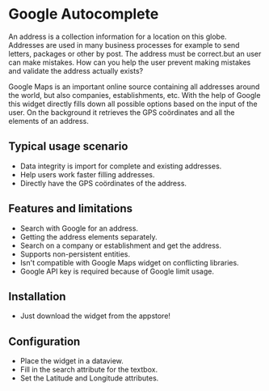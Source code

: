 # Google Autocomplete

An address is a collection information for a location on this globe. Addresses are used in many business processes for example to send letters, packages or other by post. The address must be correct.but an user can make mistakes. How can you help the user prevent making mistakes and validate the address actually exists?

Google Maps is an important online source containing all addresses around the world, but also companies, establishments, etc. With the help of Google this widget directly fills down all possible options based on the input of the user. On the background it retrieves the GPS coördinates and all the elements of an address.

## Typical usage scenario

- Data integrity is import for complete and existing addresses.
- Help users work faster filling addresses.
- Directly have the GPS coördinates of the address.

## Features and limitations

- Search with Google for an address.
- Getting the address elements separately.
- Search on a company or establishment and get the address.
- Supports non-persistent entities.
- Isn't compatible with Google Maps widget on conflicting libraries.
- Google API key is required because of Google limit usage.

## Installation

- Just download the widget from the appstore!

## Configuration

- Place the widget in a dataview.
- Fill in the search attribute for the textbox.
- Set the Latitude and Longitude attributes.